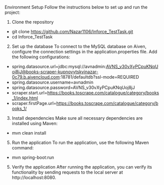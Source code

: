 Environment Setup
Follow the instructions below to set up and run the project:

1. Clone the repository
- git clone https://github.com/Nazar1106/Inforce_TestTask.git
- cd Inforce_TestTask

2. Set up the database
To connect to the MySQL database on Aiven, configure the connection settings in the application.properties file. Add the following configurations:
- spring.datasource.url=jdbc:mysql://avnadmin:AVNS_v30vXyPCpuKNqUoj8jJ@books-scraper-kupnovytskyinazar-0c79.b.aivencloud.com:18781/defaultdb?ssl-mode=REQUIRED
- spring.datasource.username=avnadmin
- spring.datasource.password=AVNS_v30vXyPCpuKNqUoj8jJ
- scraper.start.url=https://books.toscrape.com/catalogue/category/books_1/index.html
- scraper.firstPage.url=https://books.toscrape.com/catalogue/category/books_1/

3. Install dependencies
Make sure all necessary dependencies are installed using Maven:
- mvn clean install

5. Run the application
To run the application, use the following Maven command:
- mvn spring-boot:run

5. Verify the application
After running the application, you can verify its functionality by sending requests to the local server at http://localhost:8080.
